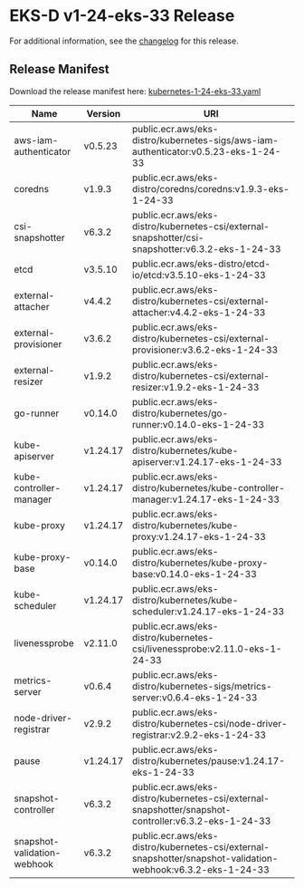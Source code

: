 # EKS-D v1-24-eks-33 Release

For additional information, see the [changelog](CHANGELOG-v1-24-eks-33.md) for this release.

## Release Manifest

Download the release manifest here: [kubernetes-1-24-eks-33.yaml](https://distro.eks.amazonaws.com/kubernetes-1-24/kubernetes-1-24-eks-33.yaml)

| Name | Version | URI |
|------|---------|-----|
| aws-iam-authenticator | v0.5.23 | public.ecr.aws/eks-distro/kubernetes-sigs/aws-iam-authenticator:v0.5.23-eks-1-24-33 |
| coredns | v1.9.3 | public.ecr.aws/eks-distro/coredns/coredns:v1.9.3-eks-1-24-33 |
| csi-snapshotter | v6.3.2 | public.ecr.aws/eks-distro/kubernetes-csi/external-snapshotter/csi-snapshotter:v6.3.2-eks-1-24-33 |
| etcd | v3.5.10 | public.ecr.aws/eks-distro/etcd-io/etcd:v3.5.10-eks-1-24-33 |
| external-attacher | v4.4.2 | public.ecr.aws/eks-distro/kubernetes-csi/external-attacher:v4.4.2-eks-1-24-33 |
| external-provisioner | v3.6.2 | public.ecr.aws/eks-distro/kubernetes-csi/external-provisioner:v3.6.2-eks-1-24-33 |
| external-resizer | v1.9.2 | public.ecr.aws/eks-distro/kubernetes-csi/external-resizer:v1.9.2-eks-1-24-33 |
| go-runner | v0.14.0 | public.ecr.aws/eks-distro/kubernetes/go-runner:v0.14.0-eks-1-24-33 |
| kube-apiserver | v1.24.17 | public.ecr.aws/eks-distro/kubernetes/kube-apiserver:v1.24.17-eks-1-24-33 |
| kube-controller-manager | v1.24.17 | public.ecr.aws/eks-distro/kubernetes/kube-controller-manager:v1.24.17-eks-1-24-33 |
| kube-proxy | v1.24.17 | public.ecr.aws/eks-distro/kubernetes/kube-proxy:v1.24.17-eks-1-24-33 |
| kube-proxy-base | v0.14.0 | public.ecr.aws/eks-distro/kubernetes/kube-proxy-base:v0.14.0-eks-1-24-33 |
| kube-scheduler | v1.24.17 | public.ecr.aws/eks-distro/kubernetes/kube-scheduler:v1.24.17-eks-1-24-33 |
| livenessprobe | v2.11.0 | public.ecr.aws/eks-distro/kubernetes-csi/livenessprobe:v2.11.0-eks-1-24-33 |
| metrics-server | v0.6.4 | public.ecr.aws/eks-distro/kubernetes-sigs/metrics-server:v0.6.4-eks-1-24-33 |
| node-driver-registrar | v2.9.2 | public.ecr.aws/eks-distro/kubernetes-csi/node-driver-registrar:v2.9.2-eks-1-24-33 |
| pause | v1.24.17 | public.ecr.aws/eks-distro/kubernetes/pause:v1.24.17-eks-1-24-33 |
| snapshot-controller | v6.3.2 | public.ecr.aws/eks-distro/kubernetes-csi/external-snapshotter/snapshot-controller:v6.3.2-eks-1-24-33 |
| snapshot-validation-webhook | v6.3.2 | public.ecr.aws/eks-distro/kubernetes-csi/external-snapshotter/snapshot-validation-webhook:v6.3.2-eks-1-24-33 |
